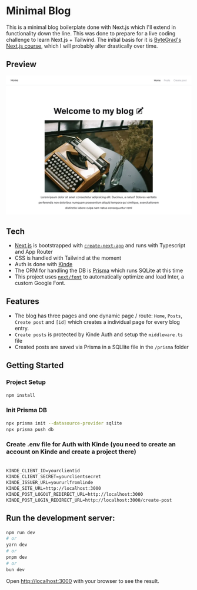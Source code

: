 # Minimal Blog

This is a minimal blog boilerplate done with Next.js which I'll extend in functionality down the line. This was done to prepare for a live coding challenge to learn Next.js + Tailwind. The initial basis for it is [ByteGrad's Next.js course](https://bytegrad.com/courses/professional-react-nextjs), which I will probably alter drastically over time.

## Preview

![Minimal Blog](/public/screenshot.png)

## Tech

- [Next.js](https://nextjs.org/) is bootstrapped with [`create-next-app`](https://github.com/vercel/next.js/tree/canary/packages/create-next-app) and runs with Typescript and App Router
- CSS is handled with Tailwind at the moment
- Auth is done with [Kinde](https://kinde.com/)
- The ORM for handling the DB is [Prisma](https://www.prisma.io/) which runs SQLite at this time
- This project uses [`next/font`](https://nextjs.org/docs/basic-features/font-optimization) to automatically optimize and load Inter, a custom Google Font.

## Features

- The blog has three pages and one dynamic page / route: `Home`, `Posts`, `Create post` and `[id]` which creates a individual page for every blog entry.
- `Create posts` is protected by Kinde Auth and setup the `middleware.ts` file
- Created posts are saved via Prisma in a SQLlite file in the `/prisma` folder

## Getting Started

### Project Setup

```sh
npm install
```
### Init Prisma DB

```sh
npx prisma init --datasource-provider sqlite
npx prisma push db
```

### Create .env file for Auth with Kinde (you need to create an account on Kinde and create a project there)
```DATABASE_URL="file:./dev.db"

KINDE_CLIENT_ID=yourclientid
KINDE_CLIENT_SECRET=yourclientsecret
KINDE_ISSUER_URL=yoururlfromlinde
KINDE_SITE_URL=http://localhost:3000
KINDE_POST_LOGOUT_REDIRECT_URL=http://localhost:3000
KINDE_POST_LOGIN_REDIRECT_URL=http://localhost:3000/create-post
```

## Run the development server:

```bash
npm run dev
# or
yarn dev
# or
pnpm dev
# or
bun dev
```

Open [http://localhost:3000](http://localhost:3000) with your browser to see the result.


